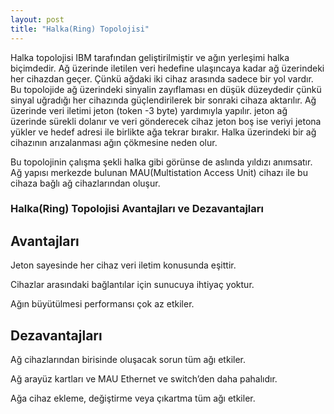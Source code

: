 ```yaml
---
layout: post
title: "Halka(Ring) Topolojisi"
---
```


Halka topolojisi IBM tarafından geliştirilmiştir ve ağın yerleşimi halka biçimdedir. Ağ üzerinde iletilen veri hedefine ulaşıncaya kadar ağ üzerindeki her cihazdan geçer. Çünkü ağdaki iki cihaz arasında sadece bir yol vardır. Bu topolojide ağ üzerindeki sinyalin zayıflaması en düşük düzeydedir çünkü sinyal uğradığı her cihazında güçlendirilerek bir sonraki cihaza aktarılır. Ağ üzerinde veri iletimi jeton (token -3 byte) yardımıyla yapılır. jeton ağ üzerinde sürekli dolanır ve veri gönderecek cihaz jeton boş ise veriyi jetona yükler ve hedef adresi ile birlikte ağa tekrar bırakır. Halka üzerindeki bir ağ cihazının arızalanması ağın çökmesine neden olur.

Bu topolojinin çalışma şekli halka gibi görünse de aslında yıldızı anımsatır. Ağ yapısı merkezde bulunan MAU(Multistation Access Unit) cihazı ile bu cihaza bağlı ağ cihazlarından oluşur.



### Halka(Ring) Topolojisi Avantajları ve Dezavantajları

## Avantajları

Jeton sayesinde her cihaz veri iletim konusunda eşittir.

Cihazlar arasındaki bağlantılar için sunucuya ihtiyaç yoktur.

Ağın büyütülmesi performansı çok az etkiler.

## Dezavantajları

Ağ cihazlarından birisinde oluşacak sorun tüm ağı etkiler.

Ağ arayüz kartları ve MAU Ethernet ve switch’den daha pahalıdır.

Ağa cihaz ekleme, değiştirme veya çıkartma tüm ağı etkiler.